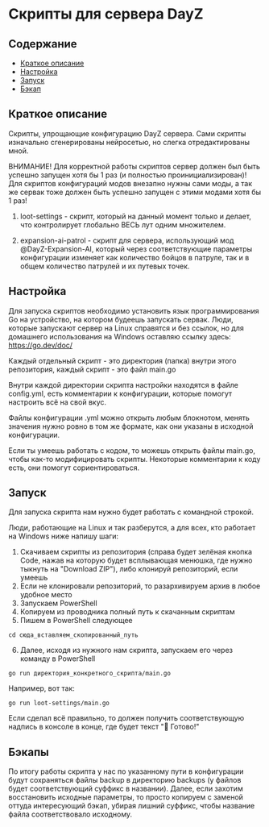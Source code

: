 # Скрипты для сервера DayZ

## Содержание
- [Краткое описание](#краткое-описание)
- [Настройка](#настройка)
- [Запуск](#запуск)
- [Бэкап](#бэкапы)


## Краткое описание

Скрипты, упрощающие конфигурацию DayZ сервера. Сами скрипты изначально сгенерированы нейросетью, но слегка отредактированы мной.

ВНИМАНИЕ! Для корректной работы скриптов сервер должен был быть успешно запущен хотя бы 1 раз (и полностью проинициализирован)! Для скриптов конфигураций модов внезапно нужны сами моды, а так же сервак тоже должен быть успешно запущен с этими модами хотя бы 1 раз!

1. loot-settings - скрипт, который на данный момент только и делает, что контролирует глобально ВЕСЬ лут одним множителем.

2. expansion-ai-patrol - скрипт для сервера, использующий мод @DayZ-Expansion-AI, который через соответствующие параметры конфигурации изменяет как количество бойцов в патруле, так и в общем количество патрулей и их путевых точек.

## Настройка

Для запуска скриптов необходимо установить язык программирования Go на устройство, на котором будеешь запускать сервак. Люди, которые запускают сервер на Linux справятся и без ссылок, но для домашнего использования на Windows оставляю ссылку здесь: https://go.dev/doc/

Каждый отдельный скрипт - это директория (папка) внутри этого репозитория, каждый скрипт - это файл main.go

Внутри каждой директории скрипта настройки находятся в файле config.yml, есть комментарии к конфигурации, которые помогут настроить всё на свой вкус. 

Файлы конфигурации .yml можно открыть любым блокнотом, менять значения нужно ровно в том же формате, как они указаны в исходной конфигурации.

Если ты умеешь работать с кодом, то можешь открыть файлы main.go, чтобы как-то модифицировать скрипты. Некоторые комментарии к коду есть, они помогут сориентироваться.

## Запуск

Для запуска скрипта нам нужно будет работать с командной строкой.

Люди, работающие на Linux и так разберутся, а для всех, кто работает на Windows ниже напишу шаги:

1. Скачиваем скрипты из репозитория (справа будет зелёная кнопка Code, нажав на которую будет всплывающая менюшка, где нужно тыкнуть на "Download ZIP"), либо клонируй репозиторий, если умеешь
2. Если не клонировали репозиторий, то разархивируем архив в любое удобное место
3. Запускаем PowerShell
4. Копируем из проводника полный путь к скачанным скриптам
5. Пишем в PowerShell следующее
```text
cd сюда_вставляем_скопированный_путь
```
6. Далее, исходя из нужного нам скрипта, запускаем его через команду в PowerShell
```text
go run директория_конкретного_скрипта/main.go
```
Например, вот так:
```text
go run loot-settings/main.go
```

Если сделал всё правильно, то должен получить соответствующую надпись в консоле в конце, где будет текст "🎉 Готово!"

## Бэкапы

По итогу работы скрипта у нас по указанному пути в конфигурации будут сохраняться файлы backup в директорию backups (у файлов будет соответствующий суффикс в названии). Далее, если захотим восстановить исходные параметры, то просто копируем с заменой оттуда интересующий бэкап, убирая лишний суффикс, чтобы название файла соответствовало исходному.